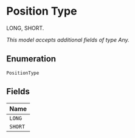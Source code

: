 
# Position Type

LONG, SHORT.

*This model accepts additional fields of type Any.*

## Enumeration

`PositionType`

## Fields

| Name |
|  --- |
| `LONG` |
| `SHORT` |

